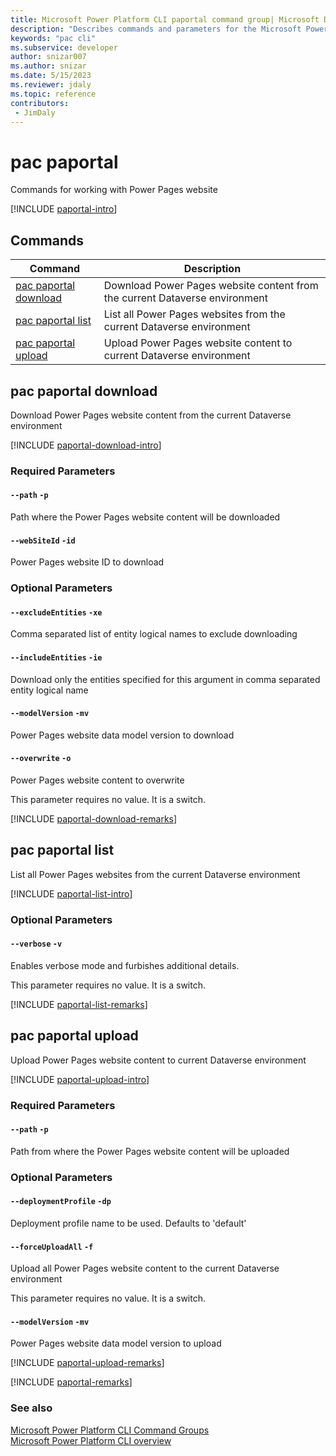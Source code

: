 ```yaml
---
title: Microsoft Power Platform CLI paportal command group| Microsoft Docs
description: "Describes commands and parameters for the Microsoft Power Platform CLI paportal command group."
keywords: "pac cli"
ms.subservice: developer
author: snizar007
ms.author: snizar
ms.date: 5/15/2023
ms.reviewer: jdaly
ms.topic: reference
contributors: 
 - JimDaly
---
```

<!-- 
Do not edit this file. 
This file is generated by a program and any changes will be overwritten when this topic is re-generated.
Use the include files to add additional content to this topic.
-->
# pac paportal

Commands for working with Power Pages website

[!INCLUDE [paportal-intro](includes/paportal-intro.md)]

## Commands

|Command|Description|
|---------|---------|
|[pac paportal download](#pac-paportal-download)|Download Power Pages website content from the current Dataverse environment|
|[pac paportal list](#pac-paportal-list)|List all Power Pages websites from the current Dataverse environment|
|[pac paportal upload](#pac-paportal-upload)|Upload Power Pages website content to current Dataverse environment|


## pac paportal download

Download Power Pages website content from the current Dataverse environment

[!INCLUDE [paportal-download-intro](includes/paportal-download-intro.md)]


### Required Parameters

#### `--path` `-p`

Path where the Power Pages website content will be downloaded

#### `--webSiteId` `-id`

Power Pages website ID to download


### Optional Parameters

#### `--excludeEntities` `-xe`

Comma separated list of entity logical names to exclude downloading

#### `--includeEntities` `-ie`

Download only the entities specified for this argument in comma separated entity logical name

#### `--modelVersion` `-mv`

Power Pages website data model version to download

#### `--overwrite` `-o`

Power Pages website content to overwrite

This parameter requires no value. It is a switch.

[!INCLUDE [paportal-download-remarks](includes/paportal-download-remarks.md)]

## pac paportal list

List all Power Pages websites from the current Dataverse environment

[!INCLUDE [paportal-list-intro](includes/paportal-list-intro.md)]


### Optional Parameters

#### `--verbose` `-v`

Enables verbose mode and furbishes additional details.

This parameter requires no value. It is a switch.

[!INCLUDE [paportal-list-remarks](includes/paportal-list-remarks.md)]

## pac paportal upload

Upload Power Pages website content to current Dataverse environment

[!INCLUDE [paportal-upload-intro](includes/paportal-upload-intro.md)]


### Required Parameters

#### `--path` `-p`

Path from where the Power Pages website content will be uploaded


### Optional Parameters

#### `--deploymentProfile` `-dp`

Deployment profile name to be used. Defaults to 'default'

#### `--forceUploadAll` `-f`

Upload all Power Pages website content to the current Dataverse environment

This parameter requires no value. It is a switch.

#### `--modelVersion` `-mv`

Power Pages website data model version to upload

[!INCLUDE [paportal-upload-remarks](includes/paportal-upload-remarks.md)]

[!INCLUDE [paportal-remarks](includes/paportal-remarks.md)]

### See also

[Microsoft Power Platform CLI Command Groups](index.md)<br />
[Microsoft Power Platform CLI overview](../introduction.md)